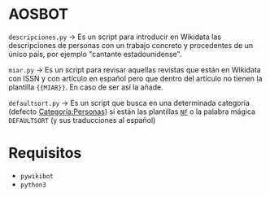 # AOSBOT

`descripciones.py` -> Es un script para introducir en Wikidata las descripciones de personas con un trabajo concreto y procedentes de un único país, por ejemplo "cantante estadounidense".

`miar.py` -> Es un script para revisar aquellas revistas que están en Wikidata con ISSN y con artículo en español pero que dentro del artículo no tienen la plantilla `{{MIAR}}`. En caso de ser así la añade.

`defaultsort.py` -> Es un script que busca en una determinada categoría (defecto [Categoría:Personas](https://es.wikipedia.org/wiki/Category:Personas)) si están las plantillas [`NF`](https://es.wikipedia.org/wiki/Template:NF) o la palabra mágica `DEFAULTSORT` (y sus traducciones al español)

# Requisitos
* `pywikibot`
* `python3`
